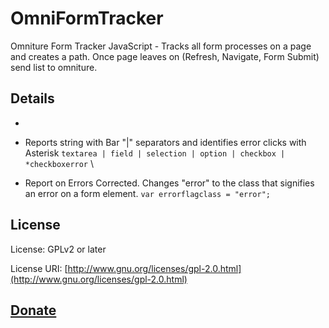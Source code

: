 OmniFormTracker
===============

Omniture Form Tracker JavaScript - Tracks all form processes on a page and creates a path. Once page leaves on (Refresh, Navigate, Form Submit) send list to omniture.

## Details
*
* Reports string with Bar "|" separators and identifies error clicks with Asterisk
   `textarea | field | selection | option | checkbox | *checkboxerror` \

* Report on Errors Corrected. Changes "error" to the class that signifies an error on a form element. `var errorflagclass = "error";`

## License

License: GPLv2 or later

License URI: [http://www.gnu.org/licenses/gpl-2.0.html](http://www.gnu.org/licenses/gpl-2.0.html)

## [Donate](http://bt.zamartz.com/1hXxxk2)
